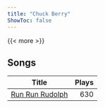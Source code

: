 ```yaml
---
title: "Chuck Berry"
ShowToc: false
---
```


{{< more >}}

## Songs
Title | Plays 
----- | -----: 
[Run Run Rudolph](/songs/run-run-rudolph) | 630

